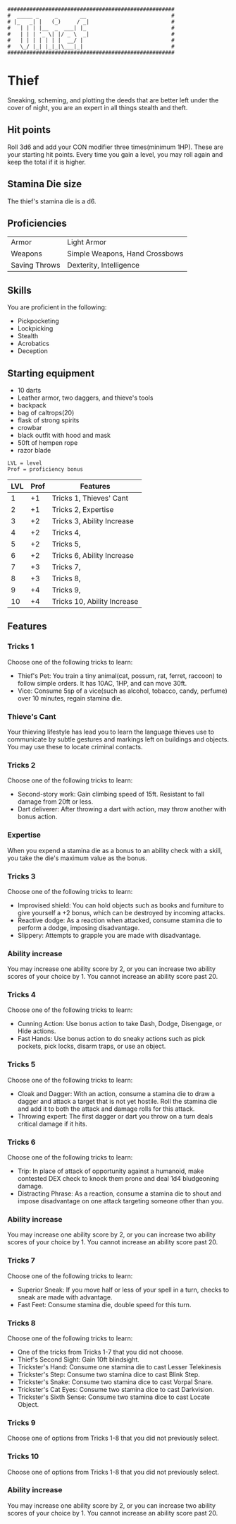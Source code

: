 ```
#####################################################
#  _____ _     _       __                           #
# |_   _| |   (_)     / _|                          #
#   | | | |__  _  ___| |_                           #
#   | | | '_ \| |/ _ \  _|                          #
#   | | | | | | |  __/ |                            #
#   \_/ |_| |_|_|\___|_|                            #
#####################################################                      
```
# Thief
Sneaking, scheming, and plotting the deeds that are better left under the cover of night, you are an expert in all things stealth and theft.

## Hit points
Roll 3d6 and add your CON modifier three times(minimum 1HP). These are your starting hit points. Every time you gain a level, you may roll again and keep the total if it is higher.

## Stamina Die size
The thief's stamina die is a d6.

## Proficiencies

|               |                                |
|:--------------|--------------------------------|
| Armor         | Light Armor                    |
| Weapons       | Simple Weapons, Hand Crossbows |
| Saving Throws | Dexterity, Intelligence        |



## Skills
You are proficient in the following:
- Pickpocketing
- Lockpicking
- Stealth
- Acrobatics
- Deception

## Starting equipment
- 10 darts
- Leather armor, two daggers, and thieve's tools
- backpack
- bag of caltrops(20)
- flask of strong spirits
- crowbar
- black outfit with hood and mask
- 50ft of hempen rope
- razor blade

```
LVL = level
Prof = proficiency bonus
```

| LVL |Prof |       Features             |
|:----|-----|----------------------------|
|   1 | +1  | Tricks 1, Thieves' Cant    |
|   2 | +1  | Tricks 2, Expertise        |
|   3 | +2  | Tricks 3, Ability Increase |
|   4 | +2  | Tricks 4,                  |
|   5 | +2  | Tricks 5,                  |
|   6 | +2  | Tricks 6, Ability Increase |
|   7 | +3  | Tricks 7,                  |
|   8 | +3  | Tricks 8,                  |
|   9 | +4  | Tricks 9,                  |
|  10 | +4  | Tricks 10, Ability Increase|


## Features

### Tricks 1
Choose one of the following tricks to learn:
- Thief's Pet: You train a tiny animal(cat, possum, rat, ferret, raccoon) to follow simple orders. It has 10AC, 1HP, and can move 30ft. 
- Vice: Consume 5sp of a vice(such as alcohol, tobacco, candy, perfume) over 10 minutes, regain stamina die.

### Thieve's Cant
Your thieving lifestyle has lead you to learn the language thieves use to communicate by subtle gestures and markings left on buildings and objects. You may use these to locate criminal contacts.

### Tricks 2
Choose one of the following tricks to learn:
- Second-story work: Gain climbing speed of 15ft. Resistant to fall damage from 20ft or less.
- Dart deliverer: After throwing a dart with action, may throw another with bonus action.

### Expertise
When you expend a stamina die as a bonus to an ability check with a skill, you take the die's maximum value as the bonus.

### Tricks 3
Choose one of the following tricks to learn:
- Improvised shield: You can hold objects such as books and furniture to give yourself a +2 bonus, which can be destroyed by incoming attacks.
- Reactive dodge: As a reaction when attacked, consume stamina die to perform a dodge, imposing disadvantage.
- Slippery: Attempts to grapple you are made with disadvantage.

### Ability increase
You may increase one ability score by 2, or you can increase two ability scores of your choice by 1. You cannot increase an ability score past 20.

### Tricks 4
Choose one of the following tricks to learn:
- Cunning Action: Use bonus action to take Dash, Dodge, Disengage, or Hide actions.
- Fast Hands: Use bonus action to do sneaky actions such as pick pockets, pick locks, disarm traps, or use an object.

### Tricks 5
Choose one of the following tricks to learn:
- Cloak and Dagger: With an action, consume a stamina die to draw a dagger and attack a target that is not yet hostile. Roll the stamina die and add it to both the attack and damage rolls for this attack.
- Throwing expert: The first dagger or dart you throw on a turn deals critical damage if it hits.

### Tricks 6
Choose one of the following tricks to learn:
- Trip: In place of attack of opportunity against a humanoid, make contested DEX check to knock them prone and deal 1d4 bludgeoning damage.
- Distracting Phrase: As a reaction, consume a stamina die to shout and impose disadvantage on one attack targeting someone other than you.

### Ability increase
You may increase one ability score by 2, or you can increase two ability scores of your choice by 1. You cannot increase an ability score past 20.

### Tricks 7
Choose one of the following tricks to learn:
- Superior Sneak: If you move half or less of your spell in a turn, checks to sneak are made with advantage.
- Fast Feet: Consume stamina die, double speed for this turn.

### Tricks 8
Choose one of the following tricks to learn:
- One of the tricks from Tricks 1-7 that you did not choose.
- Thief's Second Sight: Gain 10ft blindsight.
- Trickster's Hand: Consume one stamina die to cast Lesser Telekinesis
- Trickster's Step: Consume two stamina dice to cast Blink Step.
- Trickster's Snake: Consume two stamina dice to cast Vorpal Snare.
- Trickster's Cat Eyes: Consume two stamina dice to cast Darkvision.
- Trickster's Sixth Sense: Consume two stamina dice to cast Locate Object.

### Tricks 9
Choose one of options from Tricks 1-8 that you did not previously select.

### Tricks 10
Choose one of options from Tricks 1-8 that you did not previously select.

### Ability increase
You may increase one ability score by 2, or you can increase two ability scores of your choice by 1. You cannot increase an ability score past 20.